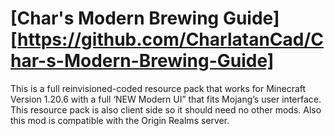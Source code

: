 # [Char's Modern Brewing Guide][https://github.com/CharlatanCad/Char-s-Modern-Brewing-Guide]
This is a full reinvisioned-coded resource pack that works for Minecraft Version 1.20.6 with a full ‘NEW Modern UI” that fits Mojang’s user interface. 
This resource pack is also client side so it should need no other mods. Also this mod is compatible with the Origin Realms server.

